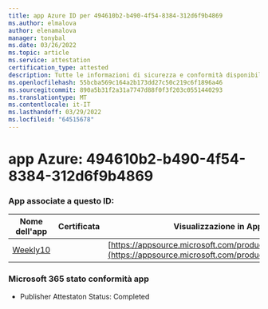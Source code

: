 ```yaml
---
title: app Azure ID per 494610b2-b490-4f54-8384-312d6f9b4869
ms.author: elmalova
author: elenamalova
manager: tonybal
ms.date: 03/26/2022
ms.topic: article
ms.service: attestation
certification_type: attested
description: Tutte le informazioni di sicurezza e conformità disponibili per 494610b2-b490-4f54-8384-312d6f9b4869.
ms.openlocfilehash: 55bcba569c164a2b173dd27c50c219c6f1896a46
ms.sourcegitcommit: 890a5b31f2a31a7747d88f0f3f203c0551440293
ms.translationtype: MT
ms.contentlocale: it-IT
ms.lasthandoff: 03/29/2022
ms.locfileid: "64515678"
---
```

# <a name="azure-app-id-494610b2-b490-4f54-8384-312d6f9b4869"></a>app Azure: 494610b2-b490-4f54-8384-312d6f9b4869


### <a name="apps-associated-with-this-id"></a>App associate a questo ID:
| **Nome dell'app** | **Certificata** | **Visualizzazione in AppSource** |
|--------------|---------------|-----------------------|
| [Weekly10](../forward/WA200001441.md) |  | [https://appsource.microsoft.com/product/office/WA200001441](https://appsource.microsoft.com/product/office/WA200001441) |

### <a name="microsoft-365-app-compliance-status"></a>Microsoft 365 stato conformità app
- Publisher Attestaton Status: Completed
